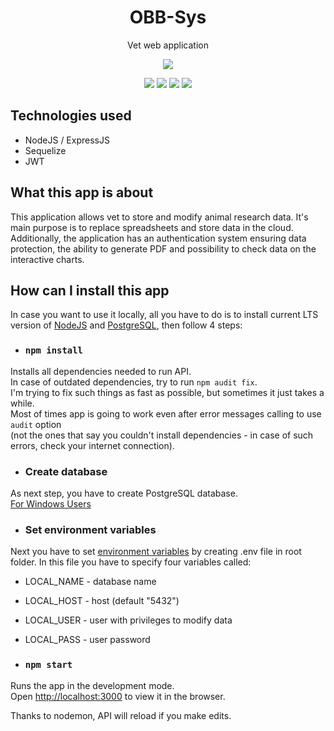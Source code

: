 <h1 align="center">OBB-Sys</h1>
<p align="center">Vet web application</p>
<p align="center">
  <img src="https://github.com/wojciechkubiak/obb-api/blob/master/OBB.png?raw=true"/>
</p>

<p align="center">
  <img src="https://img.shields.io/badge/Made%20by-wojciechkubiak-success"/>
  <img src="https://img.shields.io/badge/ExpressJS-4.17.1-informational"/>
  <img src="https://img.shields.io/badge/Sequelize-5.21.3-informational"/>
  <img src="https://img.shields.io/badge/Babel-7.8.3-informational"/>
</p>


## Technologies used
* NodeJS / ExpressJS
* Sequelize
* JWT

## What this app is about

This application allows vet to store and modify animal research data. It's main purpose is to replace spreadsheets and store data in the cloud. Additionally, the application has an authentication system ensuring data protection, the ability to generate PDF and possibility to check data on the interactive charts.

## How can I install this app

In case you want to use it locally, all you have to do is to install current LTS version of [NodeJS](https://nodejs.org/en/) and [PostgreSQL](https://www.postgresql.org/download/), then follow 4 steps:

* ### `npm install`

Installs all dependencies needed to run API. <br />In case of outdated dependencies, try to run `npm audit fix`. <br />I'm trying to fix such things as fast as possible, but sometimes it just takes a while. 
<br />Most of times app is going to work even after error messages calling to use `audit` option <br />(not the ones that say you couldn't install dependencies - in case of such errors, check your internet connection). 

* ### Create database

As next step, you have to create PostgreSQL database. <br />
[For Windows Users](https://doc.odoo.com/install/windows/postgres)

* ### Set environment variables

Next you have to set [environment variables](https://www.npmjs.com/package/dotenv) by creating .env file in root folder. In this file you have to specify four variables called:
* LOCAL_NAME - database name
* LOCAL_HOST - host (default "5432")
* LOCAL_USER - user with privileges to modify data
* LOCAL_PASS - user password

* ### `npm start`

Runs the app in the development mode.<br />
Open [http://localhost:3000](http://localhost:3000) to view it in the browser.

Thanks to nodemon, API will reload if you make edits.
